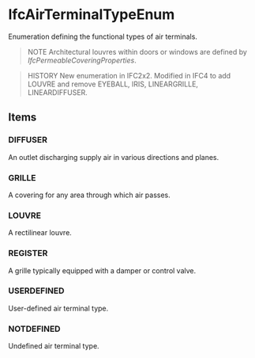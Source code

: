 # IfcAirTerminalTypeEnum

Enumeration defining the functional types of air terminals.<!-- end of definition -->

> NOTE  Architectural louvres within doors or windows are defined by _IfcPermeableCoveringProperties_.

> HISTORY  New enumeration in IFC2x2. Modified in IFC4 to add LOUVRE and remove EYEBALL, IRIS, LINEARGRILLE, LINEARDIFFUSER.

## Items

### DIFFUSER
An outlet discharging supply air in various directions and planes.

### GRILLE
A covering for any area through which air passes.

### LOUVRE
A rectilinear louvre.

### REGISTER
A grille typically equipped with a damper or control valve.

### USERDEFINED
User-defined air terminal type.

### NOTDEFINED
Undefined air terminal type.
